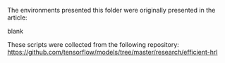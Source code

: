 The environments presented this folder were originally presented in the 
article:

blank

These scripts were collected from the following repository:
https://github.com/tensorflow/models/tree/master/research/efficient-hrl
